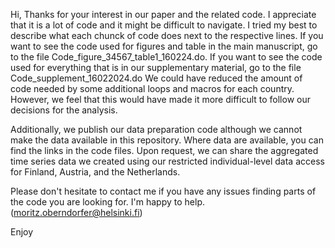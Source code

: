 Hi,
Thanks for your interest in our paper and the related code. 
I appreciate that it is a lot of code and it might be difficult to navigate. I tried my best to describe what each chunck of code does next to the respective lines. 
If you want to see the code used for figures and table in the main manuscript, go to the file Code_figure_34567_table1_160224.do. 
If you want to see the code used for everything that is in our supplementary material, go to the file Code_supplement_16022024.do
We could have reduced the amount of code needed by some additional loops and macros for each country. However, we feel that this would have made it more difficult to follow our decisions for the analysis.

Additionally, we publish our data preparation code although we cannot make the data available in this repository. Where data are available, you can find the links in the code files.
Upon request, we can share the aggregated time series data we created using our restricted individual-level data access for Finland, Austria, and the Netherlands.

Please don't hesitate to contact me if you have any issues finding parts of the code you are looking for. I'm happy to help. (moritz.oberndorfer@helsinki.fi)

Enjoy
